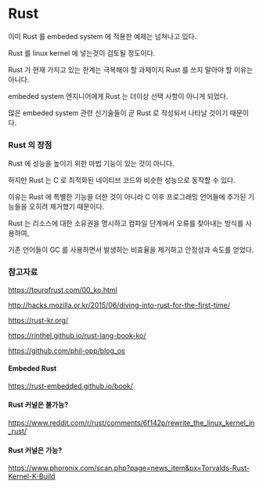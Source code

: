 # Rust
이미 Rust 를 embeded system 에 적용한 예제는 넘쳐나고 있다.

Rust 를 linux kernel 에 넣는것이 검토될 정도이다.

Rust 가 현재 가지고 있는 한계는 극복해야 할 과제이지 Rust 를 쓰지 말아야 할 이유는 아니다.

embeded system 엔지니어에게 Rust 는 더이상 선택 사항이 아니게 되었다.

많은 embeded system 관련 신기술들이 곧 Rust 로 작성되서 나타날 것이기 때문이다.

### Rust 의 장점
Rust 에 성능을 높이기 위한 마법 기능이 있는 것이 아니다.

하지만 Rust 는 C 로 최적화된 네이티브 코드와 비슷한 성능으로 동작할 수 있다.

이유는 Rust 에 특별한 기능을 더한 것이 아니라 C 이후 프로그래밍 언어들에 추가된 기능들을 오히려 제거했기 때문이다.

Rust 는 리소스에 대한 소유권을 명시하고 컴파일 단계에서 오류를 찾아내는 방식를 사용하여,

기존 언어들이 GC 를 사용하면서 발생하는 비효율을 제거하고 안정성과 속도를 얻었다.

### 참고자료
https://tourofrust.com/00_ko.html

http://hacks.mozilla.or.kr/2015/06/diving-into-rust-for-the-first-time/

https://rust-kr.org/

https://rinthel.github.io/rust-lang-book-ko/

https://github.com/phil-opp/blog_os

#### Embeded Rust
https://rust-embedded.github.io/book/

#### Rust 커널은 불가능?
https://www.reddit.com/r/rust/comments/6f142p/rewrite_the_linux_kernel_in_rust/

#### Rust 커널은 가능?
https://www.phoronix.com/scan.php?page=news_item&px=Torvalds-Rust-Kernel-K-Build
